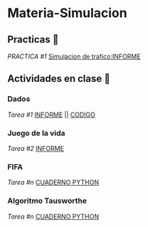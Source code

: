 # Materia-Simulacion

## Practicas 📌
_PRACTICA #1_ [Simulacion de trafico:INFORME](https://github.com/HelenCVM/Materia-Simulacion/blob/main/Entregable-SimulacionDeTrafico/informe.pdf) 

## Actividades en clase 📌
### Dados
_Tarea #1_ [INFORME](https://github.com/HelenCVM/Materia-Simulacion/blob/main/Entregable-Dados/FORMATO%20DE%20INFORME%20DE%20PRA%CC%81CTICA%20DE%20LABORATORIO%20(ESTUDIANTES).pdf)
|| [CODIGO](https://github.com/HelenCVM/Materia-Simulacion/blob/main/Entregable-Dados/Tarea_1%20(1).ipynb)

### Juego de la vida
_Tarea #2_ [INFORME](https://github.com/HelenCVM/Materia-Simulacion/blob/main/Entregable-JuegoDelaVida/juegodelavida.pdf) 

### FIFA
_Tarea #n_ [CUADERNO PYTHON](https://github.com/HelenCVM/Materia-Simulacion/blob/main/Entregable-Fifa/fifa.ipynb) 

### Algoritmo Tausworthe
_Tarea #n_ [CUADERNO PYTHON](https://github.com/HelenCVM/Materia-Simulacion/blob/main/Entregable-%20Tausworthe/Untitled13.ipynb)  
